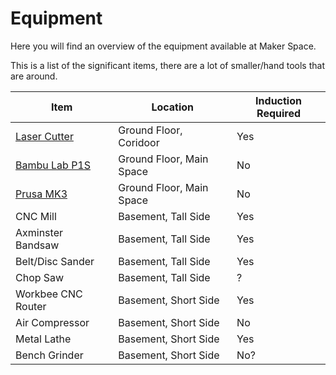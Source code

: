 # Equipment

Here you will find an overview of the equipment available at Maker Space.

This is a list of the significant items, there are a lot of smaller/hand tools that are around.

|Item|Location|Induction Required|
|--|--|--|
|[Laser Cutter](./laser_cutter/)|Ground Floor, Coridoor|Yes|
|[Bambu Lab P1S](./bambulab_p1s/)|Ground Floor, Main Space|No|
|[Prusa MK3](./prusa_mk3/)|Ground Floor, Main Space|No|
|CNC Mill|Basement, Tall Side|Yes|
|Axminster Bandsaw|Basement, Tall Side|Yes|
|Belt/Disc Sander|Basement, Tall Side|Yes|
|Chop Saw|Basement, Tall Side|?|
|Workbee CNC Router|Basement, Short Side|Yes|
|Air Compressor|Basement, Short Side|No|
|Metal Lathe|Basement, Short Side|Yes|
|Bench Grinder|Basement, Short Side|No?|
